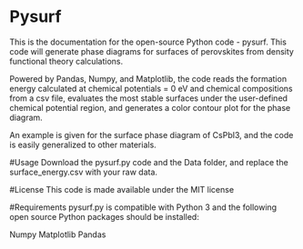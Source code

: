 # Pysurf
This is the documentation for the open-source Python code - pysurf. This code will generate phase diagrams for surfaces of perovskites from density functional theory calculations. 

Powered by Pandas, Numpy, and Matplotlib, the code reads the formation energy calculated at chemical potentials = 0 eV and chemical compositions from a csv file, evaluates the most stable surfaces under the user-defined chemical potential region, and generates a color contour plot for the phase diagram.

An example is given for the surface phase diagram of CsPbI3, and the code is easily generalized to other materials.

#Usage
Download the pysurf.py code and the Data folder, and replace the surface_energy.csv with your raw data.

#License
This code is made available under the MIT license

#Requirements
pysurf.py is compatible with Python 3 and the following open source Python packages should be installed:

Numpy
Matplotlib
Pandas
